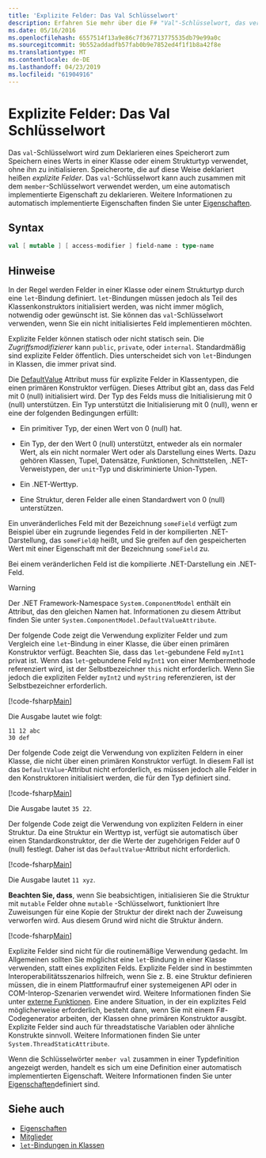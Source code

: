 ```yaml
---
title: 'Explizite Felder: Das Val Schlüsselwort'
description: Erfahren Sie mehr über die F# "Val"-Schlüsselwort, das verwendet wird, um einen Speicherort zum Speichern eines Werts in einer Klasse oder Struktur, ohne die Initialisierung des Typs zu deklarieren.
ms.date: 05/16/2016
ms.openlocfilehash: 6557514f13a9e86c7f367713775535db79e99a0c
ms.sourcegitcommit: 9b552addadfb57fab0b9e7852ed4f1f1b8a42f8e
ms.translationtype: MT
ms.contentlocale: de-DE
ms.lasthandoff: 04/23/2019
ms.locfileid: "61904916"
---
```

# <a name="explicit-fields-the-val-keyword"></a>Explizite Felder: Das Val Schlüsselwort

Das `val`-Schlüsselwort wird zum Deklarieren eines Speicherort zum Speichern eines Werts in einer Klasse oder einem Strukturtyp verwendet, ohne ihn zu initialisieren. Speicherorte, die auf diese Weise deklariert heißen *explizite Felder*. Das `val`-Schlüsselwort kann auch zusammen mit dem `member`-Schlüsselwort verwendet werden, um eine automatisch implementierte Eigenschaft zu deklarieren. Weitere Informationen zu automatisch implementierte Eigenschaften finden Sie unter [Eigenschaften](properties.md).

## <a name="syntax"></a>Syntax

```fsharp
val [ mutable ] [ access-modifier ] field-name : type-name
```

## <a name="remarks"></a>Hinweise

In der Regel werden Felder in einer Klasse oder einem Strukturtyp durch eine `let`-Bindung definiert. `let`-Bindungen müssen jedoch als Teil des Klassenkonstruktors initialisiert werden, was nicht immer möglich, notwendig oder gewünscht ist. Sie können das `val`-Schlüsselwort verwenden, wenn Sie ein nicht initialisiertes Feld implementieren möchten.

Explizite Felder können statisch oder nicht statisch sein. Die *Zugriffsmodifizierer* kann `public`, `private`, oder `internal`. Standardmäßig sind explizite Felder öffentlich. Dies unterscheidet sich von `let`-Bindungen in Klassen, die immer privat sind.

Die [DefaultValue](https://msdn.microsoft.com/library/a3a3307b-8c05-441e-b109-245511614d58) Attribut muss für explizite Felder in Klassentypen, die einen primären Konstruktor verfügen. Dieses Attribut gibt an, dass das Feld mit 0 (null) initialisiert wird. Der Typ des Felds muss die Initialisierung mit 0 (null) unterstützen. Ein Typ unterstützt die Initialisierung mit 0 (null), wenn er eine der folgenden Bedingungen erfüllt:

- Ein primitiver Typ, der einen Wert von 0 (null) hat.

- Ein Typ, der den Wert 0 (null) unterstützt, entweder als ein normaler Wert, als ein nicht normaler Wert oder als Darstellung eines Werts. Dazu gehören Klassen, Tupel, Datensätze, Funktionen, Schnittstellen, .NET-Verweistypen, der `unit`-Typ und diskriminierte Union-Typen.

- Ein .NET-Werttyp.

- Eine Struktur, deren Felder alle einen Standardwert von 0 (null) unterstützen.

Ein unveränderliches Feld mit der Bezeichnung `someField` verfügt zum Beispiel über ein zugrunde liegendes Feld in der kompilierten .NET-Darstellung, das `someField@` heißt, und Sie greifen auf den gespeicherten Wert mit einer Eigenschaft mit der Bezeichnung `someField` zu.

Bei einem veränderlichen Feld ist die kompilierte .NET-Darstellung ein .NET-Feld.

>[!WARNING]
>Der .NET Framework-Namespace `System.ComponentModel` enthält ein Attribut, das den gleichen Namen hat. Informationen zu diesem Attribut finden Sie unter `System.ComponentModel.DefaultValueAttribute`.

Der folgende Code zeigt die Verwendung expliziter Felder und zum Vergleich eine `let`-Bindung in einer Klasse, die über einen primären Konstruktor verfügt. Beachten Sie, dass das `let`-gebundene Feld `myInt1` privat ist. Wenn das `let`-gebundene Feld `myInt1` von einer Membermethode referenziert wird, ist der Selbstbezeichner `this` nicht erforderlich. Wenn Sie jedoch die expliziten Felder `myInt2` und `myString` referenzieren, ist der Selbstbezeichner erforderlich.

[!code-fsharp[Main](../../../../samples/snippets/fsharp/lang-ref-2/snippet6701.fs)]

Die Ausgabe lautet wie folgt:

```
11 12 abc
30 def
```

Der folgende Code zeigt die Verwendung von expliziten Feldern in einer Klasse, die nicht über einen primären Konstruktor verfügt. In diesem Fall ist das `DefaultValue`-Attribut nicht erforderlich, es müssen jedoch alle Felder in den Konstruktoren initialisiert werden, die für den Typ definiert sind.

[!code-fsharp[Main](../../../../samples/snippets/fsharp/lang-ref-2/snippet6702.fs)]

Die Ausgabe lautet `35 22`.

Der folgende Code zeigt die Verwendung von expliziten Feldern in einer Struktur. Da eine Struktur ein Werttyp ist, verfügt sie automatisch über einen Standardkonstruktor, der die Werte der zugehörigen Felder auf 0 (null) festlegt. Daher ist das `DefaultValue`-Attribut nicht erforderlich.

[!code-fsharp[Main](../../../../samples/snippets/fsharp/lang-ref-2/snippet6703.fs)]

Die Ausgabe lautet `11 xyz`.

**Beachten Sie, dass**, wenn Sie beabsichtigen, initialisieren Sie die Struktur mit `mutable` Felder ohne `mutable` -Schlüsselwort, funktioniert Ihre Zuweisungen für eine Kopie der Struktur der direkt nach der Zuweisung verworfen wird. Aus diesem Grund wird nicht die Struktur ändern.

[!code-fsharp[Main](../../../../samples/snippets/fsharp/lang-ref-2/snippet6704.fs)]

Explizite Felder sind nicht für die routinemäßige Verwendung gedacht. Im Allgemeinen sollten Sie möglichst eine `let`-Bindung in einer Klasse verwenden, statt eines expliziten Felds. Explizite Felder sind in bestimmten Interoperabilitätsszenarios hilfreich, wenn Sie z. B. eine Struktur definieren müssen, die in einem Plattformaufruf einer systemeigenen API oder in COM-Interop-Szenarien verwendet wird. Weitere Informationen finden Sie unter [externe Funktionen](../functions/external-functions.md). Eine andere Situation, in der ein explizites Feld möglicherweise erforderlich, besteht dann, wenn Sie mit einem F#-Codegenerator arbeiten, der Klassen ohne primären Konstruktor ausgibt. Explizite Felder sind auch für threadstatische Variablen oder ähnliche Konstrukte sinnvoll. Weitere Informationen finden Sie unter `System.ThreadStaticAttribute`.

Wenn die Schlüsselwörter `member val` zusammen in einer Typdefinition angezeigt werden, handelt es sich um eine Definition einer automatisch implementierten Eigenschaft. Weitere Informationen finden Sie unter [Eigenschaften](properties.md)definiert sind.

## <a name="see-also"></a>Siehe auch

- [Eigenschaften](properties.md)
- [Mitglieder](index.md)
- [`let`-Bindungen in Klassen](let-bindings-in-classes.md)
